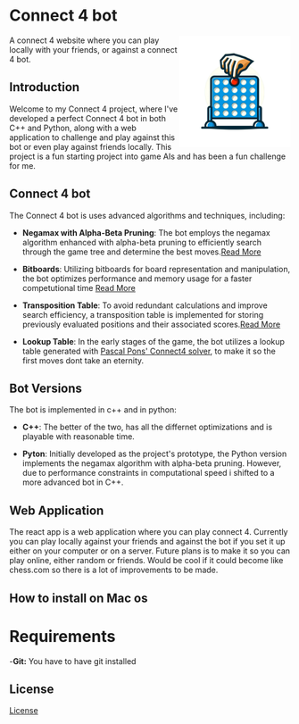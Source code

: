 # Connect 4 bot
<img src="https://github.com/Sikkabakka/Connect4/blob/main/Nettside/public/bilder/Icon.png" width="200" height="200" align="right" />

A connect 4 website where you can play locally with your friends, or against a connect 4 bot. 

## Introduction

Welcome to my Connect 4 project, where I've developed a perfect Connect 4 bot in both C++ and Python, along with a web application to challenge and play against this bot or even play against friends locally. This project is a fun starting project into game AIs and has been a fun challenge for me.

## Connect 4 bot
The Connect 4 bot is uses advanced algorithms and techniques, including:

- **Negamax with Alpha-Beta Pruning**: The bot employs the negamax  algorithm enhanced with alpha-beta pruning to efficiently search through the game tree and determine the best moves.[Read More](https://en.wikipedia.org/wiki/Negamax)
  
- **Bitboards**: Utilizing bitboards for board representation and manipulation, the bot optimizes performance and memory usage for a faster competutional time [Read More](https://en.wikipedia.org/wiki/Bitboard)
  
- **Transposition Table**: To avoid redundant calculations and improve search efficiency, a transposition table is implemented for storing previously evaluated positions and their associated scores.[Read More](https://en.wikipedia.org/wiki/Negamax)
  
- **Lookup Table**: In the early stages of the game, the bot utilizes a lookup table generated with [Pascal Pons' Connect4 solver](https://github.com/PascalPons/connect4), to make it so the first moves dont take an eternity.

## Bot Versions
The bot is implemented in c++ and in python:
- **C++**: The better of the two, has all the differnet optimizations and is playable with reasonable time.
  
- **Pyton**:  Initially developed as the project's prototype, the Python version implements the negamax algorithm with alpha-beta pruning. However, due to performance constraints in computational speed i shifted to a more advanced bot in C++.

## Web Application
The react app is a web application where you can play connect 4. Currently you can play locally against your friends and against the bot if you set it up either on your computer or on a server. 
Future plans is to make it so you can play online, either random or friends. Would be cool if it could become like chess.com so there is a lot of improvements to be made.

## How to install on Mac os
# Requirements
 -**Git:** You have to have git installed
## License
[License](LICENSE)



